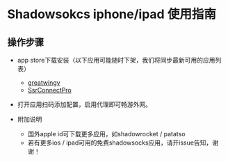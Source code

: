 # Shadowsokcs iphone/ipad 使用指南

## 操作步骤
- app store下载安装（以下应用可能随时下架，我们将同步最新可用的应用列表）
  - [greatwingy](https://itunes.apple.com/cn/app/greatwingy-smart-proxy/id1286481627?mt=8)
  - [SsrConnectPro](https://itunes.apple.com/us/app/ssrconnectpro/id1272045249?mt=8)
- 打开应用扫码添加配置，启用代理即可畅游外网。

- 附加说明
  - 国外apple id可下载更多应用，如shadowrocket / patatso
  - 若有更多ios / ipad可用的免费shadowsocks应用，请开issue告知，谢谢！
